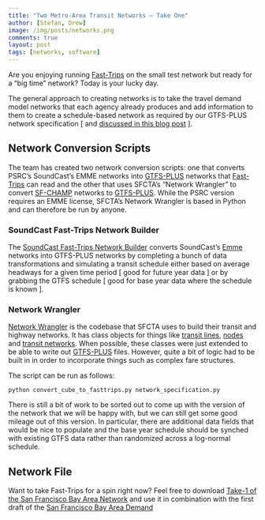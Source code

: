 ```yaml
---
title: "Two Metro-Area Transit Networks – Take One"
author: [Stefan, Drew]
image: /img/posts/networks.png
comments: true
layout: post
tags: [networks, software]
---
```


Are you enjoying running [Fast-Trips](https://github.com/MetropolitanTransportationCommission/fast-trips) 
on the small test network but ready for a “big time” network?  Today is your lucky day.  

The general approach to creating networks is to take the travel demand model networks that 
each agency already produces and add information to them to create a schedule-based network 
as required by our GTFS-PLUS network specification 
[ and [discussed in this blog post](http://fast-trips.mtc.ca.gov/2015/08/21/standard-deviation/) ].  

## Network Conversion Scripts

The team has created two network conversion scripts: one that converts PSRC’s SoundCast’s 
EMME networks into [GTFS-PLUS](https://github.com/osplanning-data-standards/GTFS-PLUS) 
networks that [Fast-Trips](https://github.com/MetropolitanTransportationCommission/fast-trips) 
can read and the other that uses SFCTA’s “Network Wrangler” to convert 
[SF-CHAMP](http:///www.sfcta.org/modeling) networks to 
[GTFS-PLUS](https://github.com/osplanning-data-standards/GTFS-PLUS).  While the PSRC version 
requires an EMME license, SFCTA’s Network Wrangler is based in Python and can therefore be 
run by anyone.  

### SoundCast Fast-Trips Network Builder

The [SoundCast Fast-Trips Network Builder](https://github.com/psrc/fast-trips_network_builder) 
converts SoundCast’s [Emme](https://www.inrosoftware.com/en/products/emme/) networks into 
GTFS-PLUS networks by completing a bunch of data transformations and simulating a transit 
schedule either based on average headways for a given time period [ good for future year 
data ] or by grabbing the GTFS schedule [ good for base year data where the schedule is known ].

### Network Wrangler

[Network Wrangler](https://github.com/sfcta/NetworkWrangler/tree/fasttrips) is the codebase 
that SFCTA uses to build their transit and highway networks.  It has class objects for things 
like [transit lines](https://github.com/sfcta/NetworkWrangler/blob/fasttrips/Wrangler/TransitLine.py), 
[nodes](https://github.com/sfcta/NetworkWrangler/blob/fasttrips/Wrangler/Node.py) and 
[transit networks](https://github.com/sfcta/NetworkWrangler/blob/fasttrips/Wrangler/TransitNetwork.py).
When possible, these classes were just extended to be able to write out 
[GTFS-PLUS](https://github.com/osplanning-data-standards/GTFS-PLUS) files. However, quite 
a bit of logic had to be built in in order to incorporate things such as complex fare 
structures.

The script can be run as follows:

`python convert_cube_to_fasttrips.py network_specification.py`

There is still a bit of work to be sorted out to come up with the version of the network 
that we will be happy with, but we can still get some good mileage out of this version. 
In particular, there are additional data fields that would be nice to populate and the base 
year schedule should be synched with existing GTFS data rather than randomized across a 
log-normal schedule.

## Network File

Want to take Fast-Trips for a spin right now?  Feel free to download 
[Take-1 of the San Francisco Bay Area Network](https://mtcdrive.box.com/s/g1sny1wqg3bp7w54l5f1p1oom9rj6jg8) 
and use it in combination with the first draft of the 
[San Francisco Bay Area Demand](https://mtcdrive.box.com/s/wzthprl227f2l5aim5iohyal0guh8wra)

